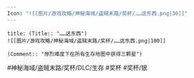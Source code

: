```yaml
---
Icon: "![[图片/游戏攻略/神秘海域/盗贼末路/奖杯/……这东西.png|30]]"
---
```

```ad-common-silver-trophy
title: (Title:: "……这东西")
![[图片/游戏攻略/神秘海域/盗贼末路/奖杯/……这东西.png|100]]

(Comment:: "惨烈难度下在所有生存地图中获得三颗星")
```

#神秘海域/盗贼末路/奖杯/DLC/生存 #奖杯 #奖杯/银
